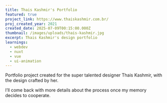 ```yaml
---
title: Thais Kashmir's Portfolio
featured: true
project_link: https://www.thaiskashmir.com.br/
proj_created_year: 2021
created_date: 2025-07-09T00:15:00.000Z
thumbnail: /images/uploads/thais-kashmir.jpg
excerpt: Thais Kashmir's design portfolio
learnings:
  - webdev
  - nuxt
  - vue
  - ui-animation
---
```

Portfolio project created for the super talented designer Thais Kashmir, with the design crafted by her.

I’ll come back with more details about the process once my memory decides to cooperate.

